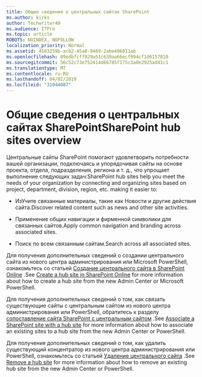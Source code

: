```yaml
---
title: Общие сведения о центральных сайтах SharePoint
ms.author: kirks
author: Techwriter40
ms.audience: ITPro
ms.topic: article
ROBOTS: NOINDEX, NOFOLLOW
localization_priority: Normal
ms.assetid: 4583259b-acb2-45a0-9469-2abe496011ab
ms.openlocfilehash: 89edbfcff929a51c639aa66ecf994cf1d6157810
ms.sourcegitcommit: 56c52c73e752414d66785f175c3a0e2925ad41c1
ms.translationtype: MT
ms.contentlocale: ru-RU
ms.lasthandoff: 04/02/2019
ms.locfileid: "31044087"
---
```

# <a name="sharepoint-hub-sites-overview"></a><span data-ttu-id="2f236-102">Общие сведения о центральных сайтах SharePoint</span><span class="sxs-lookup"><span data-stu-id="2f236-102">SharePoint hub sites overview</span></span>

<span data-ttu-id="2f236-103">Центральные сайты SharePoint помогают удовлетворить потребности вашей организации, подключаясь и упорядочивая сайты на основе проекта, отдела, подразделения, региона и т. д., что упрощает выполнение следующих задач:</span><span class="sxs-lookup"><span data-stu-id="2f236-103">SharePoint hub sites help you meet the needs of your organization by connecting and organizing sites based on project, department, division, region, etc. making it easier to:</span></span>

- <span data-ttu-id="2f236-104">ИзУчите связанные материалы, такие как Новости и другие действия сайта.</span><span class="sxs-lookup"><span data-stu-id="2f236-104">Discover related content such as news and other site activities.</span></span>


- <span data-ttu-id="2f236-105">Применение общих навигации и фирменной символики для связанных сайтов.</span><span class="sxs-lookup"><span data-stu-id="2f236-105">Apply common navigation and branding across associated sites.</span></span>


- <span data-ttu-id="2f236-106">Поиск по всем связанным сайтам.</span><span class="sxs-lookup"><span data-stu-id="2f236-106">Search across all associated sites.</span></span>


<span data-ttu-id="2f236-107">Для получения дополнительных сведений о создании центрального сайта из нового центра администрирования или Microsoft PowerShell, ознакомьтесь со статьей [Создание центрального сайта в SharePoint Online](https://docs.microsoft.com/en-us/sharepoint/create-hub-site) .</span><span class="sxs-lookup"><span data-stu-id="2f236-107">See [Create a hub site in SharePoint Online](https://docs.microsoft.com/en-us/sharepoint/create-hub-site) for more information about how to create a hub site from the new Admin Center or Microsoft PowerShell.</span></span> 

<span data-ttu-id="2f236-108">Для получения дополнительных сведений о том, как связать существующие сайты с центральным сайтом из нового центра администрирования или PowerShell, обратитесь к разделу [сопоставление сайта SharePoint с центральным сайтом](https://support.office.com/en-us/article/associate-a-sharepoint-site-with-a-hub-site-ae0009fd-af04-4d3d-917d-88edb43efc05) .</span><span class="sxs-lookup"><span data-stu-id="2f236-108">See [Associate a SharePoint site with a hub site](https://support.office.com/en-us/article/associate-a-sharepoint-site-with-a-hub-site-ae0009fd-af04-4d3d-917d-88edb43efc05) for more information about how to associate an existing sites to a hub site from the new Admin Center or PowerShell.</span></span>  

<span data-ttu-id="2f236-109">Для получения дополнительных сведений о том, как удалить существующий концентратор из нового центра администрирования или PowerShell, ознакомьтесь со статьей [Удаление центрального сайта](https://docs.microsoft.com/en-us/sharepoint/remove-hub-site) .</span><span class="sxs-lookup"><span data-stu-id="2f236-109">See [Remove a hub site](https://docs.microsoft.com/en-us/sharepoint/remove-hub-site) for more information about how to remove an existing hub site from the new Admin Center or PowerShell.</span></span> 
